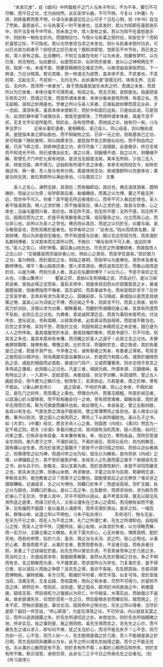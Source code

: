 <!-- { "loadSidebar": true } -->
　　“未发已发”，自《或问》中所载程子之门人与朱子所论，不为不多，要已不可尽解。而今日之论，尤为纷纷然。此实圣学头脑，不可不辨。今复以《中庸》为讲，则辞虽费而愈不明，仆请与执事道见在之心可乎？见在心明，则《中书》自当了然矣。喜怒哀乐，仆与执事无一时不发者也，当其发时，若以为知即在喜怒哀乐中，则不当复有不中节处，而未发之中，常人皆有之矣。若以为知不在喜怒哀乐中，则别有一物存主於内，而随物应付。今观仆与执事之怒时也，知安在乎？而知於喜怒之际，不可指也。若以为学者但当求之未发也，则仆与执事未怒时功夫，可以打点其为知者乎？抑但求之於已发也？既知求即觉，觉即无不中节处，而已发之和，常人皆有之矣。比及睡时，不知又当属在何处？以为未发，则庸有梦时，以为已发，则无物在。似此数论，似是而实非，似非而亦是者，良以心之神明两在不测，指其一处，未或不是，而要其精微则又难定方所，以故须由自家帖然后，下一转语，乃见分晓耳。若论其极，则一转语尤为疣赘，盖本体不息，不贰者也，不息则常，无起无灭，不贰则一，无内无外，此执事所谓“寂感无时，体用无界、无前后、无内外、而浑然一体者也”。故子思指喜怒哀乐未形之时，而谓之未发，而其所以为已发者，本体分毫不可得而减，有寂之名，而无灭相，良知是也。指喜怒哀乐有形之时，而谓之已发，而其所谓未发者，本体分毫未尝有所增，有感之名，而无起相，良知之妙用是也。学者之所以与圣人异者，正缘私欲纷拏而意见业杂，才一念起，漓淳失真，虽其本体未尝断灭，而於中和固已远矣。只是如此说，已是饶舌，此须於静中密下戒慎功夫，使其空虚明净，了然得所谓本体者，真是不息不贰，无复文字论说所能尽。知於此，自有怳然者，而他歧之论，始有归一矣。（《与李见罗》）
　　近来从事於道者，更相瞒诳，误己误人。师心自圣，则以触处成真，是犹指本身之即仙胎也，而不知破败之后，已非一元之初，则筑基敛己之功，安可轻废？随处致知，则以揣摩求合，是犹指节宣之即是仙功也，而不知血肉之躯，已非飞昇之具，则炼神还虚之功，安可尽废？二说相胜，此是彼非，终日言焉而不知流光不待，则已成埋没此生。语之以真，则婉缠不透，投之以大，则慑缩不解。若使孔子门中於九泉有地狱，是流当无超度法矣。某本无所知，少自二氏入来，转徙交驰，俱不得力。近始知有所谓不息之体者，本参天地而彻古今，如仲尼祖述尧、舜一章，吾人皆与有赀分焉。离是体则无功，故戒慎即所以完是体也；离是功则无效，故位育即所以满此体也。（《与聂双江》）
文集

　　圣人之言心，渊然无朕，其涵也；而有触即动，其应也。佛氏语其涵者，圆明微妙，而祕之以为奇；俗学即其应者，籹缀缴绕，而离之以为博，要之不能无所近，而亦卒不可入。何者？其不能无所近者缘於心，而卒不可入者远於体也。圣人者不独语其涵，惧人之求於微；而不独语其应，惧人之求於迹。故哀与钦者，心之体也；见庙与墓而兴者，其应也。体无所不具，则无所不感；无所不感，则无所不应。因其应而为之文，於是乎有哭擗哀素之等，俎豆璧帛之仪。仪立而其心达，而仪非心也。此所以为圣人之学也。佛氏则从其应，而逆之以归於无，曰墓与庙、哀与敬皆妄也，而性则离於是者也。俗学者非之曰：“此有也。”则从而烦其名数，深其辩博，而以为非是则无循也。然不知泯感与应者，既以玄远空寂为性，而其溺於名数辩博者，又详其末而忘其所以然。予故曰：“禅与俗卒不可入者，由远於体也。”圣人之言心，详於宋儒，最后象山陆氏出，尽去世之所谓缴绕者，而直指吾人之应心曰：“见墟墓哀而宗庙钦者心也，辨此心之真伪，而圣学在是矣。”其於致力之功，虽为稍径，而於感应之全，则指之甚明，而俗学以为是禅也。其所未及者名数辨博也。嗟乎！象山指其应者，使人求其涵也。佛氏逆其应於无，而象山指其迹於应，以是为禅，然则为圣人者，其必在名数辩博乎？以仪为心，予恶乎哀钦之无从也。（《象山集序》）
　　瞿昙之宗，其始以生死祸福之说，济其必行，是以习闻其说者，皆抱必得之志而来，虽狂夫悍卒，皆能舍其旧而从於寂寞孤苦之乡，甚或面壁投崖，刎身燃指而不悔者，其志诚切，而其事诚专也，而尚安假於言乎？后世之言圣学者，志本非有求为圣贤之心，因循前却，与习相成，甚或姑以是而息其驰骤之倦，盖其心以为词说之不博，而记闻之不多，则其言不行。而其上焉者，始毕其力於训註，涉猎以求为功果，朝移暮易，而翻於所谓痛切身心者，宜其有所遗而不及矣。此则立志之过也。为佛者，其说诚冥漠迂远，而其为事则未尝苟也。付法传衣，登坛说法，号称具眼，以续其师者，必其真证而自得焉，而犹或不敢当也。后世之言学者，实则不至，而急於立说，则固有窥之未精而见之未定者。固已遂为人人之所传矣。虽其或旋觉於未妥，甚或自悔於晚年，而其书遂行，已不可改。则其言之多也，虽其本意尚有未慊，而况概之於圣人之道乎！此其立言之过也。夫佛者屏除翳障，独惧有我，增慢之病，比於贪淫，而强附宗言，谓之毁谤，其於执着是己之戒，若是乎其严也。今学者之论，诚有智者之失矣，有愚者之得矣。苟其言之是而足以相济也，则刍荛鄙夫固当兼取以从，於是而乃有胜心焉。或原於偏倚而执之坚，或耻於相屈而必其胜，甚或分门异户，又或而籓篱焉，则亦无怪乎其言之多而说之激矣，此则胜心之过也。凡是三者，相因为病，所谓本源，沉锢缠绵，虽有特出之才，一入其中，足起足陷，未能自拔，则文字训解，纵其熠然，譬之古人画蛇添足，而今更为之鳞爪也，粉饰弥工，去真弥远。凡若是者，质之於禅，曾有不若此。（《象山粹言序》）
　　道之简易，不待於外袭，而心之本体，不萌於闻见，是孔门之的传，而吾儒之上乘也。然理合内外，而事无精粗，所恶於闻见者，以其溺心於斗靡侈观，而不知有融会归一之地，至有烦苦艰难，靡敝白首，而於道卒无得而已焉。斯为可摈废而攘斥也矣。故此理在人，本自各足，譬之五脏四肢，各具以有生也。气禀生质之清浊不能皆同，譬之厚薄寒热之各异也。圣人用言以设教，著书以防流，譬之因人之病而药之，寒热上下从其所偏胜也。虽以孔子之书，如《大学》、《中庸》经文，悉言天命人心之奥，则固若《内经》、《素问》然后为一定不易之则。若夫《论语》多载问难之词，其间固有当机而发，因人而施，如问仁问孝之类，已有非全体具备、本末兼举者矣。朱、陆治方，寒热各品，而矫厉至道全生则同。故凡君子之学，不溺於闻见。不离於闻见，而将以反约，则鸟附豨莶，固有藉以全生者，而况於圣贤之载籍乎？若皆不计其归宿之何如，而但以近似者病之，则尊德性之似为禅，而道问学之似为俗，固无以为解矣。是何异执《内经》之理，以律偏胜之方，其不至於废医护疾，坐视夫人之札瘥而莫之救乎？故细读先生之书，如与吕子约、张敬夫，深以支离为病，而於其德性躬行，未尝不谆切而屡言之也。若夫末流之弊，则泰山未颓，冉求聚敛，子夏之后卒为庄周，荀卿明王道，李斯具五刑，彼岂教者之过？而君子之立教也，固能使其后之必无弊欤？惟夫世之猎取糟粕，记诵成言，文之以为博也，则藉口於朱子；而虚谈高视，空旷无据，执之以为固也，则藉口於象山。是以二氏之争，比及数世，而烦言纷纷，求为胜负而於身心了无交涉，学者入其中，茫乎不知所以适从。盖不考其实得，既无以窥见先贤所造之底里，而缘习於先入，又有以漫失在己本心之真知，而况根有染而不能净，见有偏而不能圆！是以虽其人诵家传，而卒无得於真似。是非之际，一唱百和，群喙众咻，此道之所以不明也。（《朱子私钞序》）
　　天命流行，物与无妄，在天为不已之命，而在人为不息之体，孔门之所谓仁者，先生之所谓知也。自程纯公之殁，而圣人之学不传，沉酣传註，留心名物，从其求於外者，以为领略贯解，而一实万分、主静立极之义微矣。夫天下莫大於心，心无对者也，博厚高明，配於天地，而弥纶参赞，际於六合，虽尧、舜之治与夫汤、武之烈，皆心之照也。从事於心者，愈敛而愈不足，从事於言者，愈赘而愈有余，不足者日益，而有余者日损，圣愚上下之歧端在於是。此先生所以冒忌负谤，不息其身而争之於几绝之余，而当时之士，亦遂投其本有，皆能脱馽解絷，翕然从先生於骤闻之日也。争之不明而有言，言之稍聚而为录，今不据其录，而求其所以为学也，乃复事於言，是不得已者，反以误后人而贻之争耶？且先生之得，是亦不易矣。先生顾其始，亦尝词章而博物矣。展转抵触，多方讨究，粧缀於平时者，辨艺华藻，似复可恃。至於变故当前，流离生死，无复出路，旁视莫倚，而向之有余者，茫然不可得力。於是知不息之体，炯然在中，悟则实，谈则虚，譬之孤舟，颠沛於冲风骇浪之中，帆橹莫施，碇缆无容，然后视柁力之强弱以为存亡。叶尽根呈，水落石出，而始强立不返矣。故余尝谓先生，仅悟於百死一生之日，然后能咽余甘而臻实际，取而用之，己本不贰，而物亦莫能违，事功文词，固其照中之隙光也，先生之所以得者，岂尽於是耶？嗣后一传百讹，“师心即圣”，为虚无漭荡之论，不可穷诘。内以驰其玄莫之见，而外以逃其践履之失，於先生所道切近之处，未尝加功，则於先生所指精微之地，终非实见，投之事则窒，施之用则败。盖先生得而言之，言先生之心尔，而今袭先生之语以求入，即句句不爽，犹之无当於心，而况不能无失乎？心不息，则万古如一日，心不息，则万人如一人，先生能用是倡之於几绝，吾人不能缘是承之於已明，而方且较同异雌黄以为长，此予之所以谓先生始得之勤，而今之不能无忧也。夫从事於心敏而犹有不及，则於言有所不暇；从事於心精而后知所失，则於言有所不敢。默识深思，承担负荷，此余与二三子今日之所承先生之后者也。（刻《传习录序》）
